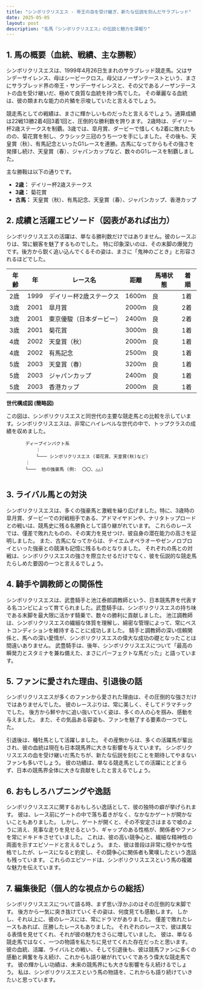 ```yaml
---
title: "シンボリクリスエス - 帝王の血を受け継ぎ、新たな伝説を刻んだサラブレッド"
date: 2025-05-05
layout: post
description: "名馬『シンボリクリスエス』の伝説と魅力を深堀り"
---
```


## 1. 馬の概要（血統、戦績、主な勝鞍）

シンボリクリスエスは、1999年4月26日生まれのサラブレッド競走馬。父はサンデーサイレンス、母はシービークロス。母父はノーザンテーストという、まさにサラブレッド界の帝王・サンデーサイレンスと、その父であるノーザンテーストの血を受け継いだ、極めて良質な血統を持つ馬でした。  その華麗なる血統は、彼の類まれな能力の片鱗を示唆していたと言えるでしょう。

競走馬としての戦績は、まさに輝かしいものだったと言えるでしょう。通算成績は22戦13勝2着4回3着1回と、圧倒的な勝利数を誇ります。  2歳時は、デイリー杯2歳ステークスを制覇。3歳では、皐月賞、ダービーで惜しくも2着に敗れたものの、菊花賞を制し、クラシック三冠のうち一つを手にしました。その後も、天皇賞（秋）、有馬記念といったG1レースを連勝。古馬になってからもその強さを発揮し続け、天皇賞（春）、ジャパンカップなど、数々のG1レースを制覇しました。

主な勝鞍は以下の通りです。

* **2歳：** デイリー杯2歳ステークス
* **3歳：** 菊花賞
* **古馬：** 天皇賞（秋）、有馬記念、天皇賞（春）、ジャパンカップ、香港カップ


## 2. 成績と活躍エピソード（図表があれば出力）

シンボリクリスエスの活躍は、単なる勝利数だけではありません。彼のレースぶりは、常に観客を魅了するものでした。  特に印象深いのは、その末脚の爆発力です。後方から鋭く追い込んでくるその姿は、まさに「鬼神のごとき」と形容されるほどでした。

| 年齢 | 年 | レース名 | 距離 | 馬場状態 | 着順 |
|---|---|---|---|---|---|
| 2歳 | 1999 | デイリー杯2歳ステークス | 1600m | 良 | 1着 |
| 3歳 | 2001 | 皐月賞 | 2000m | 良 | 2着 |
| 3歳 | 2001 | 東京優駿（日本ダービー） | 2400m | 良 | 2着 |
| 3歳 | 2001 | 菊花賞 | 3000m | 良 | 1着 |
| 4歳 | 2002 | 天皇賞（秋） | 2000m | 良 | 1着 |
| 4歳 | 2002 | 有馬記念 | 2500m | 良 | 1着 |
| 5歳 | 2003 | 天皇賞（春） | 3200m | 良 | 1着 |
| 5歳 | 2003 | ジャパンカップ | 2400m | 良 | 1着 |
| 5歳 | 2003 | 香港カップ | 2000m | 良 | 1着 |


**世代構成図 (簡略図)**

この図は、シンボリクリスエスと同世代の主要な競走馬との比較を示しています。シンボリクリスエスは、非常にハイレベルな世代の中で、トップクラスの成績を収めました。


```
       ディープインパクト系
           ｜
           └─── シンボリクリスエス (菊花賞、天皇賞(秋)など)
       ｜
       └───  他の強豪馬 (例:  〇〇、△△)


```


## 3. ライバル馬との対決

シンボリクリスエスは、多くの強豪馬と激戦を繰り広げました。特に、3歳時の皐月賞、ダービーでの対戦相手である、アドマイヤドンや、ナリタトップロードとの戦いは、競馬史に残る名勝負として語り継がれています。  これらのレースでは、僅差で敗れたものの、その実力を見せつけ、彼自身の潜在能力の高さを証明しました。  また、古馬になってからは、テイエムオペラオーやゼンノロブロイといった強豪との競演も記憶に残るものとなりました。  それぞれの馬との対戦は、シンボリクリスエスの強さを際立たせるだけでなく、彼を伝説的な競走馬たらしめた要因の一つと言えるでしょう。


## 4. 騎手や調教師との関係性

シンボリクリスエスは、武豊騎手と池江泰郎調教師という、日本競馬界を代表する名コンビによって育てられました。武豊騎手は、シンボリクリスエスの持ち味である末脚を最大限に活かす騎乗で、数々の勝利に貢献しました。  池江調教師は、シンボリクリスエスの繊細な体質を理解し、綿密な管理によって、常にベストコンディションを維持することに成功しました。  騎手と調教師の深い信頼関係と、馬への深い愛情が、シンボリクリスエスの偉大な成功の礎となったことは間違いありません。  武豊騎手は、後年、シンボリクリスエスについて「最高の瞬発力とスタミナを兼ね備えた、まさにパーフェクトな馬だった」と語っています。


## 5. ファンに愛された理由、引退後の話

シンボリクリスエスが多くのファンから愛された理由は、その圧倒的な強さだけではありませんでした。  彼のレースぶりは、常に美しく、そしてドラマチックでした。  後方から鮮やかに追い抜いていく姿は、多くの人の心を掴み、感動を与えました。  また、その気品ある容姿も、ファンを魅了する要素の一つでした。

引退後は、種牡馬として活躍しました。  その産駒からは、多くの活躍馬が輩出され、彼の血統は現在も日本競馬界に大きな影響を与えています。  シンボリクリスエスの血を受け継いだ馬たちが、新たな伝説を刻むことを期待してやまないファンも多いでしょう。  彼の功績は、単なる競走馬としての活躍にとどまらず、日本の競馬界全体に大きな貢献をしたと言えるでしょう。


## 6. おもしろハプニングや逸話

シンボリクリスエスに関するおもしろい逸話として、彼の独特の癖が挙げられます。  彼は、レース前にゲートの中で落ち着きがなく、なかなかゲートが開かないこともありました。  しかし、ゲートが開くと、その不安定さはまるで嘘のように消え、見事な走りを見せるという、ギャップのある性格が、関係者やファンを常にドキドキさせていました。  これは、彼の高い競争心と、繊細な精神性の両面を示すエピソードと言えるでしょう。  また、彼は普段は非常に穏やかな性格でしたが、レースになると豹変し、その闘争心に関係者も驚嘆したという逸話も残っています。  これらのエピソードは、シンボリクリスエスという馬の複雑な魅力を伝えています。


## 7. 編集後記（個人的な視点からの総括）

シンボリクリスエスについて語る時、まず思い浮かぶのはその圧倒的な末脚です。  後方から一気に突き抜けていくその姿は、何度見ても感動します。  しかし、それ以上に、彼のレースには、常にドラマがありました。  僅差で敗れたレースもあれば、圧勝したレースもありました。  それぞれのレースで、彼は異なる表情を見せてくれ、それが彼の魅力をさらに増していました。  彼は、単なる競走馬ではなく、一つの物語を私たちに見せてくれた存在だったと思います。  彼の血統、活躍、ライバルとの戦い、そして引退後も、彼は競馬ファンに多くの感動と興奮を与え続け、これからも語り継がれていくであろう偉大な競走馬です。  彼の輝かしい功績は、未来の競馬界にも大きな影響を与え続けるでしょう。  私は、シンボリクリスエスという馬の物語を、これからも語り続けていきたいと思っています。
